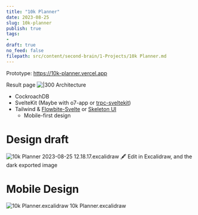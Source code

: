 ```yaml
---
title: "10k Planner"
date: 2023-08-25
slug: 10k-planner
publish: true
tags:
- 
draft: true
no_feed: false
filepath: src/content/second-brain/1-Projects/10k Planner.md
---
```


Prototype: https://10k-planner.vercel.app

Result page
![|300](1-Projects/attachments/10k%20Planner.png)
Architecture

*   CockroachDB
*   SvelteKit (Maybe with o7-app or [trpc-sveltekit](https://icflorescu.github.io/trpc-sveltekit/))
*   Tailwind & [Flowbite-Svelte](https://flowbite-svelte.com) or [Skeleton UI](https://skeleton.dev)
    *   Mobile-first design

# Design draft

![10k Planner 2023-08-25 12.18.17.excalidraw](1-Projects/attachments/10k%20Planner%202023-08-25%2012.18.17.excalidraw.svg)
🖋 Edit in Excalidraw, and the dark exported image

# Mobile Design

![10k Planner.excalidraw](Excalidraw.priv/10k%20Planner.excalidraw.svg)
10k Planner.excalidraw
